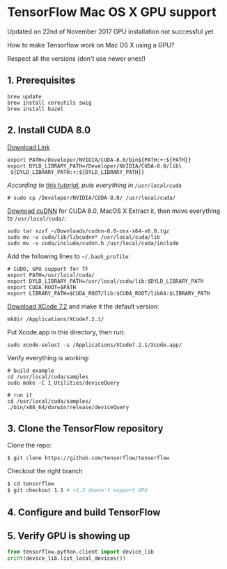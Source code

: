 # TensorFlow Mac OS X GPU support
Updated on 22nd of November 2017
GPU installation not successful yet

How to make Tensorflow work on Mac OS X using a GPU?

Respect all the versions (don't use newer ones!)

## 1. Prerequisites

```
brew update
brew install coreutils swig 
brew install bazel
```

## 2. Install CUDA 8.0
[Download Link](https://developer.nvidia.com/cuda-80-ga2-download-archive)


```
export PATH=/Developer/NVIDIA/CUDA-8.0/bin${PATH:+:${PATH}}
export DYLD_LIBRARY_PATH=/Developer/NVIDIA/CUDA-8.0/lib\
 ${DYLD_LIBRARY_PATH:+:${DYLD_LIBRARY_PATH}}
 ```
_According to [this tutorial](https://srikanthpagadala.github.io/notes/2016/11/07/enable-gpu-support-for-tensorflow-on-macos), puts everything in `/usr/local/cuda`_

`# sudo cp /Developer/NVIDIA/CUDA-8.0/ /usr/local/cuda/`

[Downoad cuDNN](https://developer.nvidia.com/cudnn) for CUDA 8.0, MacOS X
Extract it, then move everything to `/usr/local/cuda/`:

```
sudo tar xzvf ~/Downloads/cudnn-8.0-osx-x64-v6.0.tgz
sudo mv -v cuda/lib/libcudnn* /usr/local/cuda/lib
sudo mv -v cuda/include/cudnn.h /usr/local/cuda/include
```

Add the following lines to `~/.bash_profile`:
```
# CUDO, GPU support for TF
export PATH=/usr/local/cuda/
export DYLD_LIBRARY_PATH=/usr/local/cuda/lib:$DYLD_LIBRARY_PATH
export CUDA_ROOT=$PATH
export LIBRARY_PATH=$CUDA_ROOT/lib:$CUDA_ROOT/lib64:$LIBRARY_PATH
```

[Download XCode 7.2](https://developer.apple.com/download/more/) and make it the default version:
```
mkdir /Applications/XCode7.2.1/
```
Put Xcode.app in this directory, then run:
```
sudo xcode-select -s /Applications/XCode7.2.1/Xcode.app/
``` 

Verify everything is working:

```
# build example
cd /usr/local/cuda/samples
sudo make -C 1_Utilities/deviceQuery

# run it
cd /usr/local/cuda/samples/
./bin/x86_64/darwin/release/deviceQuery
```

## 3. Clone the TensorFlow repository

Clone the repo:

`$ git clone https://github.com/tensorflow/tensorflow `

Checkout the right branch
```bash
$ cd tensorflow
$ git checkout 1.1 # >1.2 doesn't support GPU
```

## 4. Configure and build TensorFlow

## 5. Verify GPU is showing up
```python
from tensorflow.python.client import device_lib
print(device_lib.list_local_devices())
``` 
